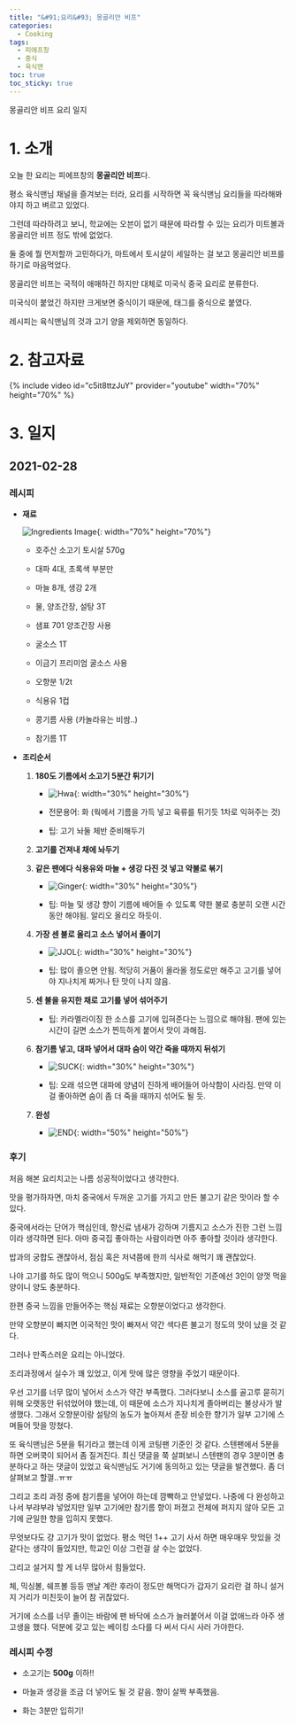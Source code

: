 ```yaml
---
title: "&#91;요리&#93; 몽골리안 비프"
categories:
  - Cooking
tags:
  - 피에프창
  - 중식
  - 육식맨
toc: true
toc_sticky: true
---
```


몽골리안 비프 요리 일지

# 1. 소개

오늘 한 요리는 피에프창의 **몽골리안 비프**다.

평소 육식맨님 채널을 즐겨보는 터라, 요리를 시작하면 꼭 육식맨님 요리들을 따라해봐야지 하고 벼르고 있었다.

그런데 따라하려고 보니, 학교에는 오븐이 없기 때문에 따라할 수 있는 요리가 미트볼과 몽골리안 비프 정도 밖에 없었다.

둘 중에 뭘 먼저할까 고민하다가, 마트에서 토시살이 세일하는 걸 보고 몽골리안 비프를 하기로 마음먹었다.

몽골리안 비프는 국적이 애매하긴 하지만 대체로 미국식 중국 요리로 분류한다.

미국식이 붙었긴 하지만 크게보면 중식이기 때문에, 태그를 중식으로 붙였다.

레시피는 육식맨님의 것과 고기 양을 제외하면 동일하다.

# 2. 참고자료

{% include video id="c5it8ttzJuY" provider="youtube" width="70%" height="70%" %}

# 3. 일지

## 2021-02-28

### 레시피

- **재료**

   ![Ingredients Image][I_1]{: width="70%" height="70%"}

   - 호주산 소고기 토시살 570g 

   - 대파 4대, 초록색 부분만

   - 마늘 8개, 생강 2개

   - 물, 양조간장, 설탕 3T
   - 샘표 701 양조간장 사용

   - 굴소스 1T
   - 이금기 프리미엄 굴소스 사용

   - 오향분 1/2t

   - 식용유 1컵
   - 콩기름 사용 (카놀라유는 비쌈..)

   - 참기름 1T

- **조리순서**

   1. **180도 기름에서 소고기 5분간 튀기기**
      
      - ![Hwa][I_2]{: width="30%" height="30%"}

      - 전문용어: 화 (웍에서 기름을 가득 넣고 육류를 튀기듯 1차로 익혀주는 것)
      
      - 팁: 고기 놔둘 체반 준비해두기

   2. **고기를 건져내 채에 놔두기**
      
   3. **같은 팬에다 식용유와 마늘 + 생강 다진 것 넣고 약불로 볶기**
      
      - ![Ginger][I_3]{: width="30%" height="30%"}

      - 팁: 마늘 및 생강 향이 기름에 배어들 수 있도록 약한 불로 충분히 오랜 시간동안 해야됨. 알리오 올리오 하듯이.

   4. **가장 센 불로 올리고 소스 넣어서 졸이기**
      
      - ![JJOL][I_4]{: width="30%" height="30%"}
      
      - 팁: 많이 졸으면 안됨. 적당히 거품이 올라올 정도로만 해주고 고기를 넣어야 지나치게 짜거나 탄 맛이 나지 않음.

   5. **센 불을 유지한 채로 고기를 넣어 섞어주기**
      
      - 팁: 카라멜라이징 한 소스를 고기에 입혀준다는 느낌으로 해야됨. 팬에 있는 시간이 길면 소스가 찐득하게 붙어서 맛이 과해짐.

   6. **참기름 넣고, 대파 넣어서 대파 숨이 약간 죽을 때까지 뒤섞기**
      
      -  ![SUCK][I_5]{: width="30%" height="30%"}
      
      - 팁: 오래 섞으면 대파에 양념이 진하게 배어들어 아삭함이 사라짐. 만약 이걸 좋아하면 숨이 좀 더 죽을 때까지 섞어도 될 듯.

   7. **완성**

      -  ![END][I_6]{: width="50%" height="50%"}

### 후기

처음 해본 요리치고는 나름 성공적이었다고 생각한다.

맛을 평가하자면, 마치 중국에서 두꺼운 고기를 가지고 만든 불고기 같은 맛이라 할 수 있다.

중국에서라는 단어가 핵심인데, 향신료 냄새가 강하며 기름지고 소스가 진한 그런 느낌이라 생각하면 된다. 아마 중국집 좋아하는 사람이라면 아주 좋아할 것이라 생각한다.

밥과의 궁합도 괜찮아서, 점심 혹은 저녁쯤에 한끼 식사로 해먹기 꽤 괜찮았다.

나야 고기를 하도 많이 먹으니 500g도 부족했지만, 일반적인 기준에선 3인이 양껏 먹을 양이니 양도 충분하다.

한편 중국 느낌을 만들어주는 핵심 재료는 오향분이었다고 생각한다.

만약 오향분이 빠지면 이국적인 맛이 빠져서 약간 색다른 불고기 정도의 맛이 났을 것 같다.

그러나 만족스러운 요리는 아니었다.

조리과정에서 실수가 꽤 있었고, 이게 맛에 많은 영향을 주었기 때문이다.

우선 고기를 너무 많이 넣어서 소스가 약간 부족했다. 그러다보니 소스를 골고루 묻히기 위해 오랫동안 뒤섞었어야 했는데, 이 때문에 소스가 지나치게 졸아버리는 불상사가 발생했다. 그래서 오향분이랑 설탕의 농도가 높아져서 춘장 비슷한 향기가 일부 고기에 스며들어 맛을 망쳤다.

또 육식맨님은 5분을 튀기라고 했는데 이게 코팅팬 기준인 것 같다. 스텐팬에서 5분을 하면 오버쿡이 되어서 좀 질겨진다. 최신 댓글을 쭉 살펴보니 스텐팬의 경우 3분이면 충분하다고 하는 댓글이 있었고 육식맨님도 거기에 동의하고 있는 댓글을 발견했다. 좀 더 살펴보고 할껄..ㅠㅠ

그리고 조리 과정 중에 참기름을 넣어야 하는데 깜빡하고 안넣었다. 나중에 다 완성하고 나서 부랴부랴 넣었지만 일부 고기에만 참기름 향이 퍼졌고 전체에 퍼지지 않아 모든 고기에 균일한 향을 입히지 못했다.

무엇보다도 걍 고기가 맛이 없었다. 평소 먹던 1++ 고기 사서 하면 매우매우 맛있을 것 같다는 생각이 들었지만, 학교인 이상 그런걸 살 수는 없었다.

그리고 설거지 할 게 너무 많아서 힘들었다.

체, 믹싱볼, 쉐프볼 등등 맨날 계란 후라이 정도만 해먹다가 갑자기 요리란 걸 하니 설거지 거리가 미친듯이 늘어 참 귀찮았다.

거기에 소스를 너무 졸이는 바람에 팬 바닥에 소스가 늘러붙어서 이걸 없애느라 아주 생고생을 했다. 덕분에 갖고 있는 베이킹 소다를 다 써서 다시 사러 가야한다.

### 레시피 수정

- 소고기는 **500g** 이하!!

- 마늘과 생강을 조금 더 넣어도 될 것 같음. 향이 살짝 부족했음.

- 화는 3분만 입히기! 

[I_1]: /assets/cook/mongo/6.jpg
[I_2]: /assets/cook/mongo/1.jpg
[I_3]: /assets/cook/mongo/2.jpg
[I_4]: /assets/cook/mongo/3.jpg
[I_5]: /assets/cook/mongo/4.jpg
[I_6]: /assets/cook/mongo/5.jpg